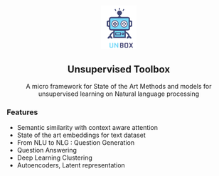 <p align="center">
  <img width="80" src="./Extra/unbox.png">
</p>
<h2 align="center">Unsupervised Toolbox</h2>



<p align="center">A micro framework for State of the Art Methods and models for unsupervised learning on Natural language processing</p>


### Features

- Semantic similarity with context aware attention
- State of the art embeddings for text dataset
- From NLU to NLG : Question Generation
- Question Answering
- Deep Learning Clustering
- Autoencoders, Latent representation

